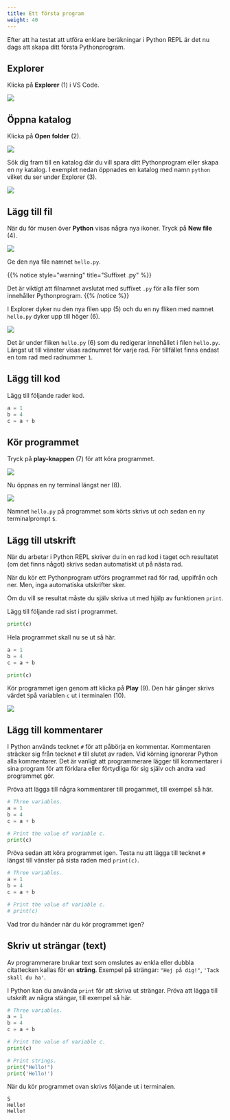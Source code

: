 ```yaml
---
title: Ett första program
weight: 40
---
```


Efter att ha testat att utföra enklare beräkningar i Python REPL är det nu dags
att skapa ditt första Pythonprogram. 

## Explorer

Klicka på **Explorer** (1) i VS Code.

![](/images/python/hello/explorer.png?width=600px)

## Öppna katalog 

Klicka på **Open folder** (2).

![](/images/python/hello/open-folder.png?width=600px)

Sök dig fram till en katalog där du vill spara ditt Pythonprogram eller skapa en
ny katalog. I exemplet nedan öppnades en katalog med namn `python` vilket du ser
under Explorer (3).

![](/images/python/hello/python-folder.png?width=600px)

## Lägg till fil

När du för musen över **Python** visas några nya ikoner. Tryck på **New file**
(4).

![](/images/python/hello/new-file.png?width=600px)

Ge den nya file namnet `hello.py`. 

{{% notice style="warning" title="Suffixet .py" %}}

Det är viktigt att filnamnet avslutat med suffixet `.py` för alla filer som
innehåller Pythonprogram. 
{{% /notice %}}

I Explorer dyker nu den nya filen upp (5) och
du en ny fliken med namnet `hello.py` dyker upp till höger (6).

![](/images/python/hello/hello-py.png?width=600px)

Det är under fliken `hello.py` (6) som du redigerar innehållet i filen
`hello.py`. Längst ut till vänster visas radnumret för varje rad. För tillfället
finns endast en tom rad med radnummer `1`.

## Lägg till kod

Lägg till följande rader kod. 

``` Python
a = 1
b = 4
c = a + b
```

## Kör programmet

Tryck på **play-knappen** (7) för att köra programmet. 

![](/images/python/hello/play.png?width=600px)

Nu öppnas en ny terminal längst ner (8).

![](/images/python/hello/result-1.png?width=600px)

Namnet `hello.py` på programmet som körts skrivs ut och sedan en ny
terminalprompt `$`.

## Lägg till utskrift

När du arbetar i Python REPL skriver du in en rad kod i taget och resultatet (om
det finns något) skrivs sedan automatiskt ut på nästa rad. 

När du kör ett Pythonprogram utförs programmet rad för rad, uppifrån och ner.
Men, inga automatiska utskrifter sker. 

Om du vill se resultat måste du själv skriva ut med hjälp av funktionen `print`.

Lägg till följande rad sist i programmet. 

``` python
print(c)
```

Hela programmet skall nu se ut så här. 

``` python
a = 1
b = 4
c = a + b

print(c)
```

Kör programmet igen genom att klicka på **Play** (9). Den här gånger skrivs
värdet `5`på variablen `c` ut i terminalen (10).

![](/images/python/hello/play-2-result.png?width=600px)

## Lägg till kommentarer

I Python används tecknet `#` för att påbörja en kommentar. Kommentaren sträcker
sig från tecknet `#` till slutet av raden. Vid körning ignorerar Python alla
kommentarer. Det är vanligt att programmerare lägger till kommentarer i sina
program för att förklara eller förtydliga för sig själv och andra vad
programmet gör. 

Pröva att lägga till några kommentarer till progammet, till exempel så här. 

``` python
# Three variables.
a = 1
b = 4
c = a + b

# Print the value of variable c.
print(c)
```

Pröva sedan att köra programmet igen. Testa nu att lägga till tecknet `#` längst
till vänster på sista raden med `print(c)`.

``` python
# Three variables.
a = 1
b = 4
c = a + b

# Print the value of variable c.
# print(c)
```

Vad tror du händer när du kör programmet igen?

## Skriv ut strängar (text)

Av programmerare brukar text som omslutes av enkla eller dubbla citattecken
kallas för en **sträng**. Exempel på strängar: `"Hej på dig!"`, `'Tack skall du
ha'`.

I Python kan du använda `print` för att skriva ut strängar. Pröva att lägga till
utskrift av några stängar, till exempel så här. 

```python
# Three variables.
a = 1
b = 4
c = a + b

# Print the value of variable c.
print(c)

# Print strings.
print("Hello!")
print('Hello!')
```

När du kör programmet ovan skrivs följande ut i terminalen. 

``` text
5
Hello!
Hello!
```



